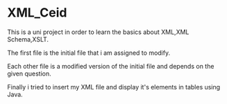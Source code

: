 # XML_Ceid

This is a uni project in order to learn the basics about XML,XML Schema,XSLT.

The first file is the initial file that i am assigned to modify.

Each other file is a modified version of the initial file and depends on the given question.

Finally i tried to insert my XML file and display it's elements in tables using Java.
